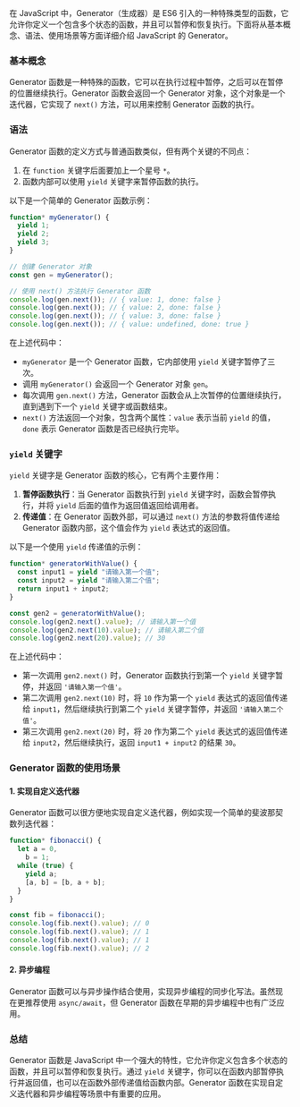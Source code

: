 在 JavaScript 中，Generator（生成器）是 ES6 引入的一种特殊类型的函数，它允许你定义一个包含多个状态的函数，并且可以暂停和恢复执行。下面将从基本概念、语法、使用场景等方面详细介绍 JavaScript 的 Generator。

### 基本概念

Generator 函数是一种特殊的函数，它可以在执行过程中暂停，之后可以在暂停的位置继续执行。Generator 函数会返回一个 Generator 对象，这个对象是一个迭代器，它实现了 `next()` 方法，可以用来控制 Generator 函数的执行。

### 语法

Generator 函数的定义方式与普通函数类似，但有两个关键的不同点：

1. 在 `function` 关键字后面要加上一个星号 `*`。
2. 函数内部可以使用 `yield` 关键字来暂停函数的执行。

以下是一个简单的 Generator 函数示例：

```javascript
function* myGenerator() {
  yield 1;
  yield 2;
  yield 3;
}

// 创建 Generator 对象
const gen = myGenerator();

// 使用 next() 方法执行 Generator 函数
console.log(gen.next()); // { value: 1, done: false }
console.log(gen.next()); // { value: 2, done: false }
console.log(gen.next()); // { value: 3, done: false }
console.log(gen.next()); // { value: undefined, done: true }
```

在上述代码中：

- `myGenerator` 是一个 Generator 函数，它内部使用 `yield` 关键字暂停了三次。
- 调用 `myGenerator()` 会返回一个 Generator 对象 `gen`。
- 每次调用 `gen.next()` 方法，Generator 函数会从上次暂停的位置继续执行，直到遇到下一个 `yield` 关键字或函数结束。
- `next()` 方法返回一个对象，包含两个属性：`value` 表示当前 `yield` 的值，`done` 表示 Generator 函数是否已经执行完毕。

### `yield` 关键字

`yield` 关键字是 Generator 函数的核心，它有两个主要作用：

1. **暂停函数执行**：当 Generator 函数执行到 `yield` 关键字时，函数会暂停执行，并将 `yield` 后面的值作为返回值返回给调用者。
2. **传递值**：在 Generator 函数外部，可以通过 `next()` 方法的参数将值传递给 Generator 函数内部，这个值会作为 `yield` 表达式的返回值。

以下是一个使用 `yield` 传递值的示例：

```javascript
function* generatorWithValue() {
  const input1 = yield "请输入第一个值";
  const input2 = yield "请输入第二个值";
  return input1 + input2;
}

const gen2 = generatorWithValue();
console.log(gen2.next().value); // 请输入第一个值
console.log(gen2.next(10).value); // 请输入第二个值
console.log(gen2.next(20).value); // 30
```

在上述代码中：

- 第一次调用 `gen2.next()` 时，Generator 函数执行到第一个 `yield` 关键字暂停，并返回 `'请输入第一个值'`。
- 第二次调用 `gen2.next(10)` 时，将 `10` 作为第一个 `yield` 表达式的返回值传递给 `input1`，然后继续执行到第二个 `yield` 关键字暂停，并返回 `'请输入第二个值'`。
- 第三次调用 `gen2.next(20)` 时，将 `20` 作为第二个 `yield` 表达式的返回值传递给 `input2`，然后继续执行，返回 `input1 + input2` 的结果 `30`。

### Generator 函数的使用场景

#### 1. 实现自定义迭代器

Generator 函数可以很方便地实现自定义迭代器，例如实现一个简单的斐波那契数列迭代器：

```javascript
function* fibonacci() {
  let a = 0,
    b = 1;
  while (true) {
    yield a;
    [a, b] = [b, a + b];
  }
}

const fib = fibonacci();
console.log(fib.next().value); // 0
console.log(fib.next().value); // 1
console.log(fib.next().value); // 1
console.log(fib.next().value); // 2
```

#### 2. 异步编程

Generator 函数可以与异步操作结合使用，实现异步编程的同步化写法。虽然现在更推荐使用 `async/await`，但 Generator 函数在早期的异步编程中也有广泛应用。

### 总结

Generator 函数是 JavaScript 中一个强大的特性，它允许你定义包含多个状态的函数，并且可以暂停和恢复执行。通过 `yield` 关键字，你可以在函数内部暂停执行并返回值，也可以在函数外部传递值给函数内部。Generator 函数在实现自定义迭代器和异步编程等场景中有重要的应用。
